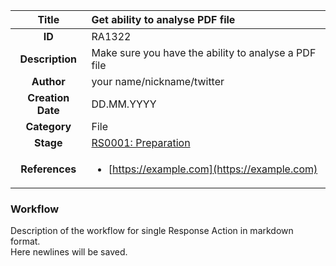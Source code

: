 | Title                       | Get ability to analyse PDF file         |
|:---------------------------:|:--------------------|
| **ID**                      | RA1322            |
| **Description**             | Make sure you have the ability to analyse a PDF file   |
| **Author**                  | your name/nickname/twitter        |
| **Creation Date**           | DD.MM.YYYY |
| **Category**                | File      |
| **Stage**                   |[RS0001: Preparation](../Response_Stages/RS0001.md)| 
| **References** |<ul><li>[https://example.com](https://example.com)</li></ul>|

### Workflow

Description of the workflow for single Response Action in markdown format.  
Here newlines will be saved.  
